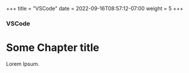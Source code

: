 +++
title = "VSCode"
date = 2022-09-16T08:57:12-07:00
weight = 5
+++

### VSCode

# Some Chapter title

Lorem Ipsum.